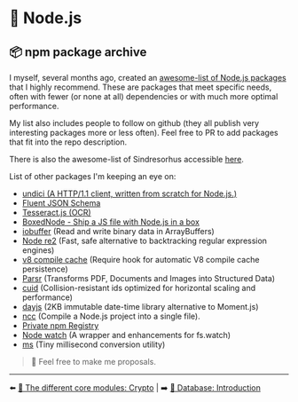 # 🐢 Node.js

## 📦 npm package archive

I myself, several months ago, created an [awesome-list of Node.js packages](https://github.com/fraxken/awesome-crafted-nodejs) that I highly recommend. These are packages that meet specific needs, often with fewer (or none at all) dependencies or with much more optimal performance.

My list also includes people to follow on github (they all publish very interesting packages more or less often). Feel free to PR to add packages that fit into the repo description.

There is also the awesome-list of Sindresorhus accessible [here](https://github.com/feross/awesome-mad-science).

List of other packages I'm keeping an eye on:

- [undici (A HTTP/1.1 client, written from scratch for Node.js.)](https://undici.nodejs.org/#/)
- [Fluent JSON Schema](https://github.com/fastify/fluent-json-schema)
- [Tesseract.js (OCR)](https://github.com/naptha/tesseract.js)
- [BoxedNode - Ship a JS file with Node.js in a box](https://github.com/mongodb-js/boxednode)
- [iobuffer](https://github.com/image-js/iobuffer) (Read and write binary data in ArrayBuffers)
- [Node re2](https://github.com/uhop/node-re2) (Fast, safe alternative to backtracking regular expression engines)
- [v8 compile cache](https://github.com/zertosh/v8-compile-cache) (Require hook for automatic V8 compile cache persistence)
- [Parsr](https://github.com/axa-group/Parsr) (Transforms PDF, Documents and Images into Structured Data)
- [cuid](https://github.com/ericelliott/cuid) (Collision-resistant ids optimized for horizontal scaling and performance)
- [dayjs](https://github.com/iamkun/dayjs) (2KB immutable date-time library alternative to Moment.js)
- [ncc](https://github.com/vercel/ncc) (Compile a Node.js project into a single file).
- [Private npm Registry](https://github.com/verdaccio/verdaccio)
- [Node watch](https://github.com/yuanchuan/node-watch#readme) (A wrapper and enhancements for fs.watch)
- [ms](https://github.com/vercel/ms#readme) (Tiny millisecond conversion utility)

> 📌 Feel free to make me proposals.

---

⬅️ [🌟 The different core modules: Crypto](./13-core-modules/16-crypto.md) |
➡️ [💾 Database: Introduction](../6-database/1-introduction.md)
